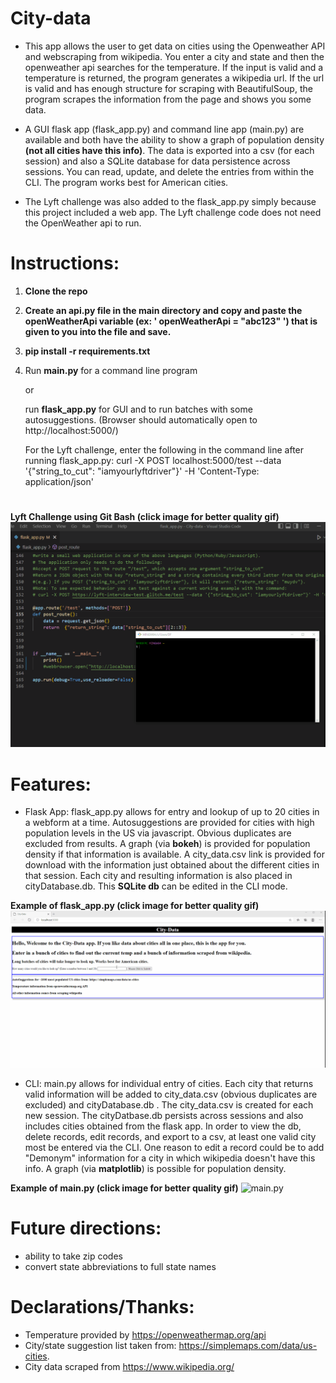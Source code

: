 # City-data

* This app allows the user to get data on cities using the Openweather API and webscraping from wikipedia. You enter a city and state and then the openweather api searches for the temperature. If the input is valid and a temperature is returned, the program generates a wikipedia url. If the url is valid and has enough structure for scraping with BeautifulSoup, the program scrapes the information from the page and shows you some data. 

* A GUI flask app (flask_app.py) and command line app (main.py) are available and both  have the ability to show a graph of population density **(not all cities have this info)**. The data is exported into a csv (for each session) and also a SQLite database for data persistence across sessions. You can read, update, and delete the entries from within the CLI. The program works best for American cities. 

* The Lyft challenge was also added to the flask_app.py simply because this project included a web app. The Lyft challenge code does not need the OpenWeather api to run.




#
# Instructions:

1. **Clone the repo**
2. **Create an api.py file in the main directory and copy and paste the openWeatherApi variable (ex: ' openWeatherApi = "abc123" ') that is given to you into the file and save.**
3. **pip install -r requirements.txt**
4. Run **main.py** for a command line program

   or

    run **flask_app.py** for GUI and to run batches with some autosuggestions. (Browser should automatically open to http://localhost:5000/)

    For the Lyft challenge, enter the following in the command line after running flask_app.py:
        curl -X POST localhost:5000/test --data '{"string_to_cut": "iamyourlyftdriver"}' -H 'Content-Type: application/json'


#
**Lyft Challenge using Git Bash  (click image for better quality gif)**
![Lyft Challenge](images/Lyft_challenge.gif) 





#

# Features:

* Flask App:
    flask_app.py allows for entry and lookup of up to 20 cities in a webform at a time. Autosuggestions are provided for cities with high population levels in the US via javascript. Obvious duplicates are excluded from results. A graph (via **bokeh**) is provided for population density if that information is available. A city_data.csv link is provided for download with the information just obtained about the different cities in that session. Each city and resulting information is also placed in cityDatabase.db. This **SQLite db** can be edited in the CLI mode. 


**Example of flask_app.py (click image for better quality gif)**
![flask_app.py](images/citydata_gif_2.gif) 



* CLI:
    main.py allows for individual entry of cities. Each city that returns valid information will be added to city_data.csv (obvious duplicates are excluded) and cityDatabase.db . The city_data.csv is created for each new session. The cityDatbase.db persists across sessions and also includes cities obtained from the flask app. In order to view the db, delete records, edit records, and export to a csv, at least one valid city most be entered via the CLI. One reason to edit a record could be to add "Demonym" information for a city in which wikipedia doesn't have this info. A graph (via **matplotlib**) is possible for population density.  


**Example of main.py (click image for better quality gif)**
![main.py](images/citi-data_cli.gif) 


#

# Future directions: 
* ability to take zip codes
* convert state abbreviations to full state names

#

# Declarations/Thanks:
* Temperature provided by https://openweathermap.org/api 
* City/state suggestion list taken from:  https://simplemaps.com/data/us-cities.
* City data scraped from https://www.wikipedia.org/

#


